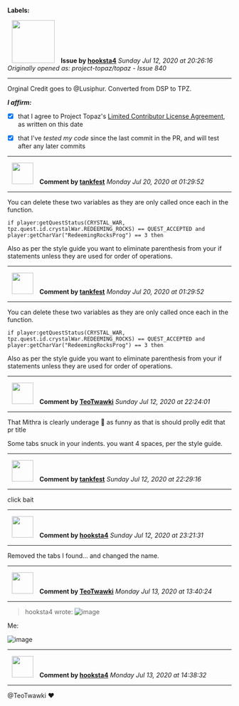 **Labels:**



<a href="https://github.com/hooksta4"><img src="https://avatars0.githubusercontent.com/u/13935086?v=4" width="96" height="96" hspace="10"></img></a> **Issue by [hooksta4](https://github.com/hooksta4)**
_Sunday Jul 12, 2020 at 20:26:16_
_Originally opened as: project-topaz/topaz - Issue 840_

----

Orginal Credit goes to @Lusiphur. Converted from DSP to TPZ.

<!-- place 'x' mark between square [] brackets to affirm: -->
**_I affirm:_**
- [x] that I agree to Project Topaz's [Limited Contributor License Agreement](http://project-topaz.com/blob/release/CONTRIBUTOR_AGREEMENT.md), as written on this date
- [x] that I've _tested my code_ since the last commit in the PR, and will test after any later commits




----
<a href="https://github.com/tankfest"><img src="https://avatars1.githubusercontent.com/u/37684138?v=4" width="48" height="48" hspace="10"></img></a> **Comment by [tankfest](https://github.com/tankfest)**
_Monday Jul 20, 2020 at 01:29:52_

----

You can delete these two variables as they are only called once each in the function.

`if player:getQuestStatus(CRYSTAL_WAR, tpz.quest.id.crystalWar.REDEEMING_ROCKS) == QUEST_ACCEPTED and player:getCharVar("RedeemingRocksProg") == 3 then`

Also as per the style guide you want to eliminate parenthesis from your if statements unless they are used for order of operations.


----
<a href="https://github.com/tankfest"><img src="https://avatars1.githubusercontent.com/u/37684138?v=4" width="48" height="48" hspace="10"></img></a> **Comment by [tankfest](https://github.com/tankfest)**
_Monday Jul 20, 2020 at 01:29:52_

----

You can delete these two variables as they are only called once each in the function.

`if player:getQuestStatus(CRYSTAL_WAR, tpz.quest.id.crystalWar.REDEEMING_ROCKS) == QUEST_ACCEPTED and player:getCharVar("RedeemingRocksProg") == 3 then`

Also as per the style guide you want to eliminate parenthesis from your if statements unless they are used for order of operations.


----
<a href="https://github.com/TeoTwawki"><img src="https://avatars0.githubusercontent.com/u/6871475?v=4" width="48" height="48" hspace="10"></img></a> **Comment by [TeoTwawki](https://github.com/TeoTwawki)**
_Sunday Jul 12, 2020 at 22:24:01_

----

That Mithra is clearly underage :police_officer:  as funny as that is should prolly edit that pr title

Some tabs snuck in your indents. you want 4 spaces, per the style guide. 


----
<a href="https://github.com/tankfest"><img src="https://avatars1.githubusercontent.com/u/37684138?v=4" width="48" height="48" hspace="10"></img></a> **Comment by [tankfest](https://github.com/tankfest)**
_Sunday Jul 12, 2020 at 22:29:16_

----

click bait


----
<a href="https://github.com/hooksta4"><img src="https://avatars0.githubusercontent.com/u/13935086?v=4" width="48" height="48" hspace="10"></img></a> **Comment by [hooksta4](https://github.com/hooksta4)**
_Sunday Jul 12, 2020 at 23:21:31_

----

Removed the tabs I found... and changed the name. 


----
<a href="https://github.com/TeoTwawki"><img src="https://avatars0.githubusercontent.com/u/6871475?v=4" width="48" height="48" hspace="10"></img></a> **Comment by [TeoTwawki](https://github.com/TeoTwawki)**
_Monday Jul 13, 2020 at 13:40:24_

----

> hooksta4 wrote: ![image](https://user-images.githubusercontent.com/6871475/87310809-786da900-c4ec-11ea-9813-7ee47c3d24f3.png)

Me:
![image](https://user-images.githubusercontent.com/6871475/87311091-cda9ba80-c4ec-11ea-8bd2-7ec0432bdc3f.png)





----
<a href="https://github.com/hooksta4"><img src="https://avatars0.githubusercontent.com/u/13935086?v=4" width="48" height="48" hspace="10"></img></a> **Comment by [hooksta4](https://github.com/hooksta4)**
_Monday Jul 13, 2020 at 14:38:32_

----

@TeoTwawki ❤️
